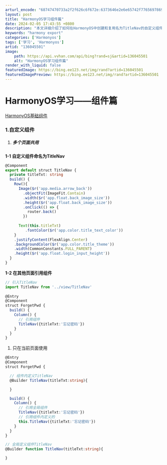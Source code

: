 ```yaml
---
arturl_encode: "68747470733a2f2f626c6f672e:6373646e2e6e65742f77656978696e5f34323733353236312f:61727469636c652f64657461696c732f313336303435353031"
layout: post
title: "HarmonyOS学习组件篇"
date: 2024-02-05 17:43:55 +0800
description: "本文详细介绍了如何在HarmonyOS中创建和复用名为TitleNav的自定义组件，以及在不同页面和"
keywords: "harmony export"
categories: ['Harmonyos']
tags: ['学习', 'Harmonyos']
artid: "136045501"
image:
    path: https://api.vvhan.com/api/bing?rand=sj&artid=136045501
    alt: "HarmonyOS学习组件篇"
render_with_liquid: false
featuredImage: https://bing.ee123.net/img/rand?artid=136045501
featuredImagePreview: https://bing.ee123.net/img/rand?artid=136045501
---
```


# HarmonyOS学习——组件篇

[HarmonyOS基础组件](https://developer.huawei.com/consumer/cn/doc/harmonyos-references-V2/ts-container-alphabet-indexer-0000001427744828-V2 "HarmonyOS基础组件")

### 1.自定义组件

1. ##### 多个页面共用

**1-1 自定义组件命名为TitleNav**

```TypeScript
@Component
export default struct TitleNav {
  private titleTxt: string
  build() {
    Row(){
      Image($r('app.media.arrow_back'))
        .objectFit(ImageFit.Contain)
        .width($r('app.float.back_image_size'))
        .height($r('app.float.back_image_size'))
        .onClick(() => {
          router.back()
        })
 
      Text(this.titleTxt)
         .fontColor($r('app.color.title_text_color'))
    }
    .justifyContent(FlexAlign.Center)
    .backgroundColor($r('app.color.title_theme'))
    .width(CommonConstants.FULL_PARENT)
    .height($r('app.float.login_input_height'))
  }
}
```

**1-2 在其他页面引用组件**

```TypeScript
// 引入TitleNav
import TitleNav from '../view/TitleNav'
 
@Entry
@Component
struct ForgetPwd {
  build() {
    Column() {
      // 引用组件
      TitleNav({titleTxt:'忘记密码'})
    }
  }
}
```

1. 只在当前页面使用

```TypeScript
@Entry
@Component
struct ForgetPwd {

  // 组件内定义TitleNav
  @Builder TitleNav(titleTxt:string){

  }

  build() {
    Column() {
      // 引用全局组件
      TitleNav({titleTxt:'忘记密码'})
      // 引用组件内定义的
      this.TitleNav({titleTxt:'忘记密码'})
    }
  }
}

// 全局定义组件TitleNav
@Builder function TitleNav(titleTxt:string){

}
```